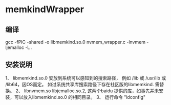 # memkindWrapper


## 编译
gcc -fPIC -shared -o libmemkind.so.0 nvmem_wrapper.c  -lnvmem -ljemalloc -L .

## 安装说明
1、 libmemkind.so.0 安放到系统可以感知到的搜索路径， 例如 /lib 或 /usr/lib 或 /lib64，因OS而定。 如过系统共享库搜索路径下存在社区版的libmemkind. 需替换。
2、 libnvmem.so libjemalloc.so.2, 这两个baidu 提供的库，如事先并未安装，可以放入libmemkind.so.0 的相同目录。
3、 运行命令 "ldconfig" 



